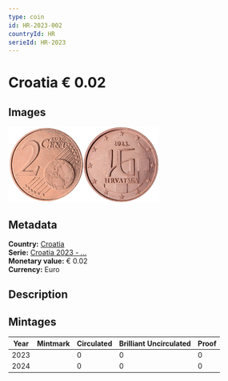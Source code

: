 ```yaml
---
type: coin
id: HR-2023-002
countryId: HR
serieId: HR-2023
---
```


# Croatia € 0.02

## Images

<img src="../../../Images/common-2007-002.webp" height="150" alt="Front image"><img src="Images/croatia-2023-002.webp" height="150" alt="Back image">

## Metadata

**Country:** [Croatia](../index.md)\
**Serie:** [Croatia 2023 - ...](index.md)\
**Monetary value:** € 0.02\
**Currency:** Euro

## Description

## Mintages

| Year | Mintmark | Circulated | Brilliant Uncirculated | Proof |
| ---- | -------- | ---------- | ---------------------- | ----- |
| 2023 |          | 0          | 0                      | 0     |
| 2024 |          | 0          | 0                      | 0     |
